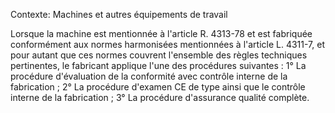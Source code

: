 Contexte: Machines et autres équipements de travail

Lorsque la machine est mentionnée à l'article R. 4313-78 et est fabriquée conformément aux normes harmonisées mentionnées à l'article L. 4311-7, et pour autant que ces normes couvrent l'ensemble des règles techniques pertinentes, le fabricant applique l'une des procédures suivantes : 1° La procédure d'évaluation de la conformité avec contrôle interne de la fabrication ; 2° La procédure d'examen CE de type ainsi que le contrôle interne de la fabrication ; 3° La procédure d'assurance qualité complète.